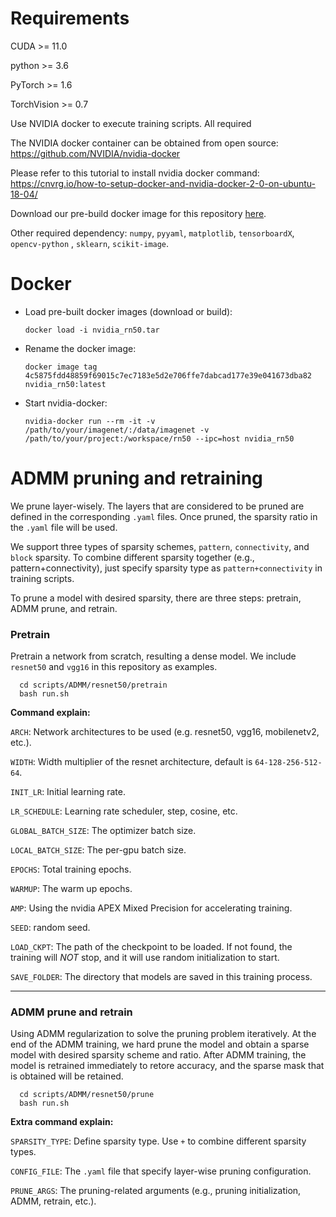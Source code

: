 # Requirements

CUDA >= 11.0

python >= 3.6

PyTorch >= 1.6

TorchVision >= 0.7

Use NVIDIA docker to execute training scripts. All required 

The NVIDIA docker container can be obtained from open source: https://github.com/NVIDIA/nvidia-docker

Please refer to this tutorial to install nvidia docker command: https://cnvrg.io/how-to-setup-docker-and-nvidia-docker-2-0-on-ubuntu-18-04/

Download our pre-build docker image for this repository [here](https://drive.google.com/file/d/1kEXD8ZHXEoHIMSpAFKaKZh2SExoWHONy/view?usp=sharing).

Other required dependency: `numpy`, `pyyaml`, `matplotlib`, `tensorboardX`, `opencv-python` , `sklearn`, `scikit-image`.


# Docker

- Load pre-built docker images (download or build): 
  
    `docker load -i nvidia_rn50.tar`


- Rename the docker image: 
  
    `docker image tag 4c5875fdd48859f69015c7ec7183e5d2e706ffe7dabcad177e39e041673dba82 nvidia_rn50:latest`


- Start nvidia-docker: 
  
    `nvidia-docker run --rm -it -v /path/to/your/imagenet/:/data/imagenet -v /path/to/your/project:/workspace/rn50 --ipc=host nvidia_rn50`

# ADMM pruning and retraining

We prune layer-wisely. The layers that are considered to be pruned are defined in the corresponding `.yaml` files. Once pruned, 
the sparsity ratio in the `.yaml` file will be used.

We support three types of sparsity schemes, `pattern`, `connectivity`, and `block` sparsity. To combine different sparsity together 
(e.g., pattern+connectivity), just specify sparsity type as `pattern+connectivity` in training scripts.

To prune a model with desired sparsity, there are three steps: pretrain, ADMM prune, and retrain.


### Pretrain

Pretrain a network from scratch, resulting a dense model. We include `resnet50` and `vgg16` in this repository as examples.

```
  cd scripts/ADMM/resnet50/pretrain
  bash run.sh
```

**Command explain:**

`ARCH`: Network architectures to be used (e.g. resnet50, vgg16, mobilenetv2, etc.).

`WIDTH`: Width multiplier of the resnet architecture, default is `64-128-256-512-64`.

`INIT_LR`: Initial learning rate.

`LR_SCHEDULE`: Learning rate scheduler, step, cosine, etc.

`GLOBAL_BATCH_SIZE`: The optimizer batch size.

`LOCAL_BATCH_SIZE`: The per-gpu batch size.

`EPOCHS`: Total training epochs.

`WARMUP`: The warm up epochs.

`AMP`: Using the nvidia APEX Mixed Precision for accelerating training.

`SEED`: random seed.

`LOAD_CKPT`: The path of the checkpoint to be loaded. If not found, the training will *NOT* stop, and it will use random
initialization to start.

`SAVE_FOLDER`: The directory that models are saved in this training process.


***  


### ADMM prune and retrain

Using ADMM regularization to solve the pruning problem iteratively. At the end of the ADMM training, we hard prune the 
model and obtain a sparse model with desired sparsity scheme and ratio. After ADMM training, the model is retrained
immediately to retore accuracy, and the sparse mask that is obtained will be retained.


```
  cd scripts/ADMM/resnet50/prune
  bash run.sh
```

**Extra command explain:**

`SPARSITY_TYPE`: Define sparsity type. Use `+` to combine different sparsity types.

`CONFIG_FILE`: The `.yaml` file that specify layer-wise pruning configuration.

`PRUNE_ARGS`: The pruning-related arguments (e.g., pruning initialization, ADMM, retrain, etc.).



